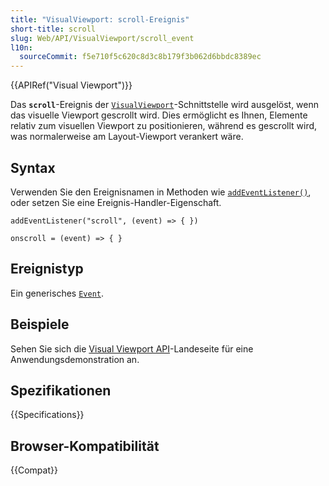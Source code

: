 ```yaml
---
title: "VisualViewport: scroll-Ereignis"
short-title: scroll
slug: Web/API/VisualViewport/scroll_event
l10n:
  sourceCommit: f5e710f5c620c8d3c8b179f3b062d6bbdc8389ec
---
```


{{APIRef("Visual Viewport")}}

Das **`scroll`**-Ereignis der [`VisualViewport`](/de/docs/Web/API/VisualViewport)-Schnittstelle wird ausgelöst, wenn das visuelle Viewport gescrollt wird. Dies ermöglicht es Ihnen, Elemente relativ zum visuellen Viewport zu positionieren, während es gescrollt wird, was normalerweise am Layout-Viewport verankert wäre.

## Syntax

Verwenden Sie den Ereignisnamen in Methoden wie [`addEventListener()`](/de/docs/Web/API/EventTarget/addEventListener), oder setzen Sie eine Ereignis-Handler-Eigenschaft.

```js-nolint
addEventListener("scroll", (event) => { })

onscroll = (event) => { }
```

## Ereignistyp

Ein generisches [`Event`](/de/docs/Web/API/Event).

## Beispiele

Sehen Sie sich die [Visual Viewport API](/de/docs/Web/API/Visual_Viewport_API#examples)-Landeseite für eine Anwendungsdemonstration an.

## Spezifikationen

{{Specifications}}

## Browser-Kompatibilität

{{Compat}}
